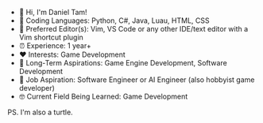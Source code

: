 - 👋 Hi, I'm Daniel Tam!
- 🔢 Coding Languages: Python, C#, Java, Luau, HTML, CSS
- 📝 Preferred Editor(s): Vim, VS Code or any other IDE/text editor with a Vim shortcut plugin
- ⏰ Experience: 1 year+
- ❤️ Interests: Game Development
- 🥅 Long-Term Aspirations: Game Engine Development, Software Development
- 🎯 Job Aspiration: Software Engineer or AI Engineer (also hobbyist game developer)
- 🤓 Current Field Being Learned: Game Development

PS. I'm also a turtle.
